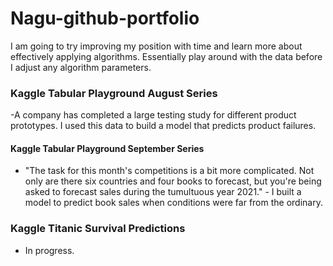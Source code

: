 # Nagu-github-portfolio

I am going to try improving my position with time  and learn more about effectively applying algorithms. Essentially play around with the data before I adjust any algorithm parameters.

### Kaggle Tabular Playground August Series 
-A company has completed a large testing study for different product prototypes. I used this data to build a model that predicts                                          product failures.

#### Kaggle Tabular Playground September Series 
- "The task for this month's competitions is a bit more complicated. Not only are there six countries and four books to                                                   forecast, but you're being asked to forecast sales during the tumultuous year 2021." - I built a model to predict book sales                                             when conditions were far from the ordinary. 

### Kaggle Titanic Survival Predictions
- In progress.
